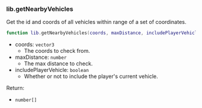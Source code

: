 ### lib.getNearbyVehicles

Get the id and coords of all vehicles within range of a set of coordinates.

```lua
function lib.getNearbyVehicles(coords, maxDistance, includePlayerVehicle) end
```
* coords: `vector3`
  * The coords to check from.
* maxDistance: `number`
  * The max distance to check.
* includePlayerVehicle: `boolean`
  * Whether or not to include the player's current vehicle.

Return:
* `number[]`
